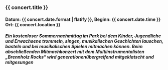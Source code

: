 ### {{ concert.title }}
#### Datum: {{ concert.date.format | flatify }}, Beginn: {{ concert.date.time }}<br>Ort: {{ concert.location }}
##### Ein kostenloser Sommernachmittag im Park bei dem Kinder, Jugendliche und Erwachsene trommeln, singen, musikalischen Geschichten lauschen, basteln und bei musikalischen Spielen mitmachen können. Beim abschließenden Mitmachkonzert mit dem Multiinstrumentalisten „Brennholz Rocks“ wird generationenübergreifend mitgeklatscht und mitgesungen
